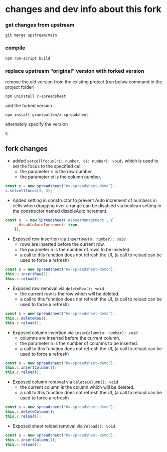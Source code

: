 # changes and dev info about this fork
### get changes from upstream
```git merge upstream/main```

### compile
```npm run-script build```

### replace upstream "original" version with forked version
remove the old version from the existing project (run below command in the project folder)

```npm uninstall x-spreadsheet```

add the forked version

```npm install grantpullen/x-spreadsheet```

alternately specify the version

```q```


## fork changes
* added ```setcellfocus(ri: number, ci: number): void;``` which is used to set the focus to the specified cell.
  - the parameter ri is the row number.
  - the parameter ci is the column number.

```javascript
const s = new spreadsheet("#x-spreadsheet-demo");
s.setcellfocus(3, 3);
```
* Added setting in constructor to prevent Auto increment of numbers in cells when dragging over a range can be disabled via boolean setting in the constructor named disableAutoIncrement.
```javascript
const s  = new Spreadsheet('#sheetManagement', {
      disableAutoIncrement: true,
    });
```

* Exposed row insertion via ```insertRow(n: number): void```
  - rows are inserted before the current row.
  - the parameter n is the number of rows to be inserted.
  - a call to this function does not refresh the UI, (a call to reload can be used to force a refresh)
```javascript
const s = new spreadsheet("#x-spreadsheet-demo");
this.s.insertRow(1);
this.s.reload();
```

* Exposed row removal via ```deleteRow(): void```
  - the current row is the row which will be deleted.
  - a call to this function does not refresh the UI, (a call to reload can be used to force a refresh)
```javascript
const s = new spreadsheet("#x-spreadsheet-demo");
this.s.deleteRow();
this.s.reload();
```

* Exposed column insertion via ```inserColumn(n: number): void```
    - columns are inserted before the current column.
    - the parameter n is the number of columns to be inserted.
    - a call to this function does not refresh the UI, (a call to reload can be used to force a refresh)
```javascript
const s = new spreadsheet("#x-spreadsheet-demo");
this.s.insertColumn(1);
this.s.reload();
```

* Exposed column removal via ```deleteColumn(): void```
    - the current column is the column which will be deleted.
    - a call to this function does not refresh the UI, (a call to reload can be used to force a refresh)
```javascript
const s = new spreadsheet("#x-spreadsheet-demo");
this.s.deleteColumn();
this.s.reload();
```

* Exposed sheet reload  removal via ```reload(): void```
```javascript
const s = new spreadsheet("#x-spreadsheet-demo");
this.s.insertColumn(1);
this.s.reload();
```
